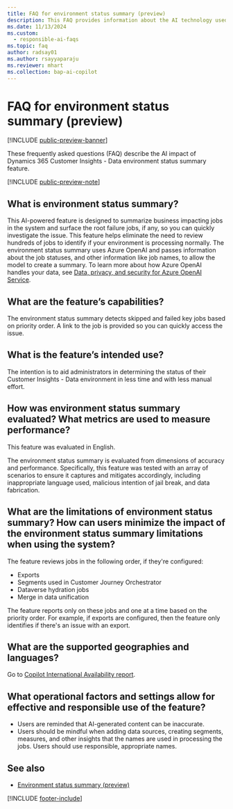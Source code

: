 ```yaml
---
title: FAQ for environment status summary (preview)
description: This FAQ provides information about the AI technology used in the environment status summary. It includes key considerations and details about how AI is used, how it was tested and evaluated, and any specific limitations.
ms.date: 11/13/2024
ms.custom: 
  - responsible-ai-faqs
ms.topic: faq
author: radsay01
ms.author: rsayyaparaju
ms.reviewer: mhart
ms.collection: bap-ai-copilot 
---
```


# FAQ for environment status summary (preview)

[!INCLUDE [public-preview-banner](includes/public-preview-banner.md)]

These frequently asked questions (FAQ) describe the AI impact of Dynamics 365 Customer Insights - Data environment status summary feature.

[!INCLUDE [public-preview-note](includes/public-preview-note.md)]

## What is environment status summary?

This AI-powered feature is designed to summarize business impacting jobs in the system and surface the root failure jobs, if any, so you can quickly investigate the issue. This feature helps eliminate the need to review hundreds of jobs to identify if your environment is processing normally. The environment status summary uses Azure OpenAI and passes information about the job statuses, and other information like job names, to allow the model to create a summary. To learn more about how Azure OpenAI handles your data, see [Data, privacy, and security for Azure OpenAI Service](/legal/cognitive-services/openai/data-privacy).

## What are the feature’s capabilities?

The environment status summary detects skipped and failed key jobs based on priority order. A link to the job is provided so you can quickly access the issue.

## What is the feature’s intended use?

The intention is to aid administrators in determining the status of their Customer Insights - Data environment in less time and with less manual effort.

## How was environment status summary evaluated? What metrics are used to measure performance?

This feature was evaluated in English.

The environment status summary is evaluated from dimensions of accuracy and performance. Specifically, this feature was tested with an array of scenarios to ensure it captures and mitigates accordingly, including inappropriate language used, malicious intention of jail break, and data fabrication.

## What are the limitations of environment status summary? How can users minimize the impact of the environment status summary limitations when using the system?

The feature reviews jobs in the following order, if they're configured:

- Exports
- Segments used in Customer Journey Orchestrator
- Dataverse hydration jobs
- Merge in data unification

The feature reports only on these jobs and one at a time based on the priority order. For example, if exports are configured, then the feature only identifies if there's an issue with an export.

## What are the supported geographies and languages?

Go to [Copilot International Availability report](https://releaseplans.microsoft.com/availability-reports/?report=copilotfeaturereport).

## What operational factors and settings allow for effective and responsible use of the feature?

- Users are reminded that AI-generated content can be inaccurate.
- Users should be mindful when adding data sources, creating segments, measures, and other insights that the names are used in processing the jobs. Users should use responsible, appropriate names.

## See also

- [Environment status summary (preview)](system.md#environment-status-summary-preview)

[!INCLUDE [footer-include](includes/footer-banner.md)]
